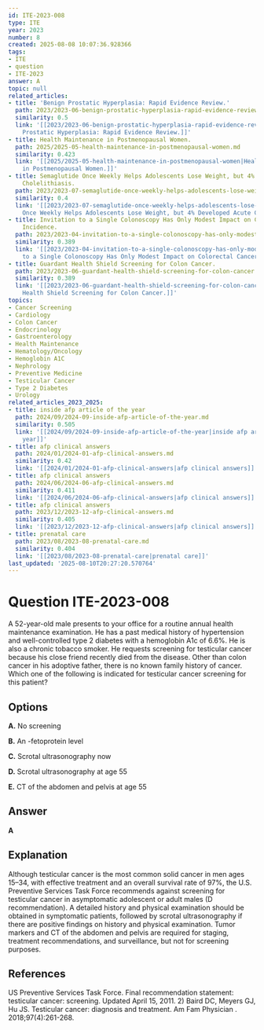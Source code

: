 ```yaml
---
id: ITE-2023-008
type: ITE
year: 2023
number: 8
created: 2025-08-08 10:07:36.928366
tags:
- ITE
- question
- ITE-2023
answer: A
topic: null
related_articles:
- title: 'Benign Prostatic Hyperplasia: Rapid Evidence Review.'
  path: 2023/2023-06-benign-prostatic-hyperplasia-rapid-evidence-review.md
  similarity: 0.5
  link: '[[2023/2023-06-benign-prostatic-hyperplasia-rapid-evidence-review|Benign
    Prostatic Hyperplasia: Rapid Evidence Review.]]'
- title: Health Maintenance in Postmenopausal Women.
  path: 2025/2025-05-health-maintenance-in-postmenopausal-women.md
  similarity: 0.423
  link: '[[2025/2025-05-health-maintenance-in-postmenopausal-women|Health Maintenance
    in Postmenopausal Women.]]'
- title: Semaglutide Once Weekly Helps Adolescents Lose Weight, but 4% Developed Acute
    Cholelithiasis.
  path: 2023/2023-07-semaglutide-once-weekly-helps-adolescents-lose-weight-but-4.md
  similarity: 0.4
  link: '[[2023/2023-07-semaglutide-once-weekly-helps-adolescents-lose-weight-but-4|Semaglutide
    Once Weekly Helps Adolescents Lose Weight, but 4% Developed Acute Cholelithiasis.]]'
- title: Invitation to a Single Colonoscopy Has Only Modest Impact on Colorectal Cancer
    Incidence.
  path: 2023/2023-04-invitation-to-a-single-colonoscopy-has-only-modest-impact-on.md
  similarity: 0.389
  link: '[[2023/2023-04-invitation-to-a-single-colonoscopy-has-only-modest-impact-on|Invitation
    to a Single Colonoscopy Has Only Modest Impact on Colorectal Cancer Incidence.]]'
- title: Guardant Health Shield Screening for Colon Cancer.
  path: 2023/2023-06-guardant-health-shield-screening-for-colon-cancer.md
  similarity: 0.389
  link: '[[2023/2023-06-guardant-health-shield-screening-for-colon-cancer|Guardant
    Health Shield Screening for Colon Cancer.]]'
topics:
- Cancer Screening
- Cardiology
- Colon Cancer
- Endocrinology
- Gastroenterology
- Health Maintenance
- Hematology/Oncology
- Hemoglobin A1C
- Nephrology
- Preventive Medicine
- Testicular Cancer
- Type 2 Diabetes
- Urology
related_articles_2023_2025:
- title: inside afp article of the year
  path: 2024/09/2024-09-inside-afp-article-of-the-year.md
  similarity: 0.505
  link: '[[2024/09/2024-09-inside-afp-article-of-the-year|inside afp article of the
    year]]'
- title: afp clinical answers
  path: 2024/01/2024-01-afp-clinical-answers.md
  similarity: 0.42
  link: '[[2024/01/2024-01-afp-clinical-answers|afp clinical answers]]'
- title: afp clinical answers
  path: 2024/06/2024-06-afp-clinical-answers.md
  similarity: 0.411
  link: '[[2024/06/2024-06-afp-clinical-answers|afp clinical answers]]'
- title: afp clinical answers
  path: 2023/12/2023-12-afp-clinical-answers.md
  similarity: 0.405
  link: '[[2023/12/2023-12-afp-clinical-answers|afp clinical answers]]'
- title: prenatal care
  path: 2023/08/2023-08-prenatal-care.md
  similarity: 0.404
  link: '[[2023/08/2023-08-prenatal-care|prenatal care]]'
last_updated: '2025-08-10T20:27:20.570764'
---
```


# Question ITE-2023-008

A 52-year-old male presents to your office for a routine annual health maintenance examination. He has a past medical history of hypertension and well-controlled type 2 diabetes with a hemoglobin A1c of 6.6%. He is also a chronic tobacco smoker. He requests screening for testicular cancer because his close friend recently died from the disease. Other than colon cancer in his adoptive father, there is no known family history of cancer. Which one of the following is indicated for testicular cancer screening for this patient?

## Options

**A.** No screening

**B.** An -fetoprotein level

**C.** Scrotal ultrasonography now

**D.** Scrotal ultrasonography at age 55

**E.** CT of the abdomen and pelvis at age 55

## Answer

**A**

## Explanation

Although testicular cancer is the most common solid cancer in men ages 15–34, with effective treatment and an overall survival rate of 97%, the U.S. Preventive Services Task Force recommends against screening for testicular cancer in asymptomatic adolescent or adult males (D recommendation). A detailed history and physical examination should be obtained in symptomatic patients, followed by scrotal ultrasonography if there are positive findings on history and physical examination. Tumor markers and CT of the abdomen and pelvis are required for staging, treatment recommendations, and surveillance, but not for screening purposes.

## References

US Preventive Services Task Force. Final recommendation statement: testicular cancer: screening. Updated April 15, 2011. 2) Baird DC, Meyers GJ, Hu JS. Testicular cancer: diagnosis and treatment. Am Fam Physician . 2018;97(4):261-268.
